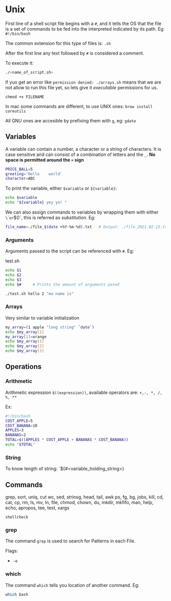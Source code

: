 # Unix

First line of a shell script file begins with a `#`, and it tells the OS that the file is a set of commands to be fed into the interpreted indicated by its path. Eg:
`#!/bin/bash`

The common extension for this type of files is: `.sh`

After the first line any text followed by `#` is considered a comment.

To execute it:
```sh
./<name_of_script.sh>
```

If yuo get an error like `permission denied: ./arrays.sh` means that we are not allow to run this file yet, so lets give it *executable* permissions for us.

`chmod +x FILENAME`

In mac some commands are different, to use UNIX ones:
`brew install coreutils`

All GNU ones are accesible by prefixing them with `g`, eg: `gdate`

## Variables

A variable can contain a number, a character or a string of characters.
It is case sensitive and can consist of a combination of letters and the `_`.
**No space is permitted around the `=` sign**

```sh
PRICE_BALL=5
greeting='Hello    world'
character=ABC
```

To print the variable, either `$variable` or `${variable}`:
```sh
echo $variable
echo "${variable} yey yo! "
```

We can also assign commands to variables by wrapping them with either `\`\`` or `$()`, this is referred as *substitution*. Eg:
```sh
file_name=./file_$(date +%Y-%m-%d).txt   # Output: ./file_2021-02-15.txt
```

### Arguments

Arguments passed to the script can be referenced with `#`. Eg:

test.sh
```sh
echo $1
echo $2
echo $3
echo $#     # Prints the amount of arguments pased
```

```sh
./test.sh hello 2 "ma name is"
```

### Arrays
Very similar to variable initialization

```sh
my_array=(1 apple "long string" `date`)
echo $my_array[1]
my_array[1]=orange
echo $my_array[1]
echo $my_array[2]
echo $my_array[3]
```

## Operations

### Arithmetic
Arithmetic expression `$((expression))`, available operators are: `+,-, *, /, %, **`

Ex:
```sh
#!/bin/bash
COST_APPLE=5
COST_BANANA=10
APPLES=3
BANANAS=2
TOTAL=$((APPLES * COST_APPLE + BANANAS * COST_BANANA))
echo "$TOTAL"
```

### String

To know length of string: `${#<variable_holding_string>}

## Commands
grep, sort, uniq, cut wc, sed, strinsg, head, tail, awk
ps, fg, bg, jobs, kill,
cd, cat, cp, rm, ls, mv, ln, file, chmod, chown, du, mkdir, mkfifo,
man, help, echo, apropos, tee, test, xargs

`shellcheck`

### grep

The command `grep` is used to search for Patterns in each File.

Flags:
* `-e`



### which

The command `which` tells you location of another command. Eg:
```sh
which bash
```